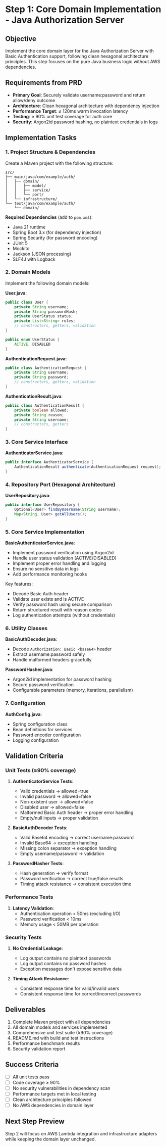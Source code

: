 # Step 1: Core Domain Implementation - Java Authorization Server

## Objective
Implement the core domain layer for the Java Authorization Server with Basic Authentication support, following clean hexagonal architecture principles. This step focuses on the pure Java business logic without AWS dependencies.

## Requirements from PRD
- **Primary Goal**: Securely validate username:password and return allow/deny outcome
- **Architecture**: Clean hexagonal architecture with dependency injection
- **Performance Target**: ≤ 120ms warm invocation latency
- **Testing**: ≥ 90% unit test coverage for auth core
- **Security**: Argon2id password hashing, no plaintext credentials in logs

## Implementation Tasks

### 1. Project Structure & Dependencies
Create a Maven project with the following structure:
```
src/
├── main/java/com/example/auth/
│   ├── domain/
│   │   ├── model/
│   │   ├── service/
│   │   └── port/
│   └── infrastructure/
└── test/java/com/example/auth/
    └── domain/
```

**Required Dependencies** (add to `pom.xml`):
- Java 21 runtime
- Spring Boot 3.x (for dependency injection)
- Spring Security (for password encoding)
- JUnit 5
- Mockito
- Jackson (JSON processing)
- SLF4J with Logback

### 2. Domain Models
Implement the following domain models:

**User.java**:
```java
public class User {
    private String username;
    private String passwordHash;
    private UserStatus status;
    private List<String> roles;
    // constructors, getters, validation
}

public enum UserStatus {
    ACTIVE, DISABLED
}
```

**AuthenticationRequest.java**:
```java
public class AuthenticationRequest {
    private String username;
    private String password;
    // constructors, getters, validation
}
```

**AuthenticationResult.java**:
```java
public class AuthenticationResult {
    private boolean allowed;
    private String reason;
    private String username;
    // constructors, getters
}
```

### 3. Core Service Interface
**AuthenticatorService.java**:
```java
public interface AuthenticatorService {
    AuthenticationResult authenticate(AuthenticationRequest request);
}
```

### 4. Repository Port (Hexagonal Architecture)
**UserRepository.java**:
```java
public interface UserRepository {
    Optional<User> findByUsername(String username);
    Map<String, User> getAllUsers();
}
```

### 5. Core Service Implementation
**BasicAuthenticatorService.java**:
- Implement password verification using Argon2id
- Handle user status validation (ACTIVE/DISABLED)
- Implement proper error handling and logging
- Ensure no sensitive data in logs
- Add performance monitoring hooks

Key features:
- Decode Basic Auth header
- Validate user exists and is ACTIVE
- Verify password hash using secure comparison
- Return structured result with reason codes
- Log authentication attempts (without credentials)

### 6. Utility Classes
**BasicAuthDecoder.java**:
- Decode `Authorization: Basic <base64>` header
- Extract username:password safely
- Handle malformed headers gracefully

**PasswordHasher.java**:
- Argon2id implementation for password hashing
- Secure password verification
- Configurable parameters (memory, iterations, parallelism)

### 7. Configuration
**AuthConfig.java**:
- Spring configuration class
- Bean definitions for services
- Password encoder configuration
- Logging configuration

## Validation Criteria

### Unit Tests (≥90% coverage)
1. **AuthenticatorService Tests**:
   - Valid credentials → allowed=true
   - Invalid password → allowed=false
   - Non-existent user → allowed=false
   - Disabled user → allowed=false
   - Malformed Basic Auth header → proper error handling
   - Empty/null inputs → proper validation

2. **BasicAuthDecoder Tests**:
   - Valid Base64 encoding → correct username:password
   - Invalid Base64 → exception handling
   - Missing colon separator → exception handling
   - Empty username/password → validation

3. **PasswordHasher Tests**:
   - Hash generation → verify format
   - Password verification → correct true/false results
   - Timing attack resistance → consistent execution time

### Performance Tests
1. **Latency Validation**:
   - Authentication operation < 50ms (excluding I/O)
   - Password verification < 10ms
   - Memory usage < 50MB per operation

### Security Tests
1. **No Credential Leakage**:
   - Log output contains no plaintext passwords
   - Log output contains no password hashes
   - Exception messages don't expose sensitive data

2. **Timing Attack Resistance**:
   - Consistent response time for valid/invalid users
   - Consistent response time for correct/incorrect passwords

## Deliverables
1. Complete Maven project with all dependencies
2. All domain models and services implemented
3. Comprehensive unit test suite (≥90% coverage)
4. README.md with build and test instructions
5. Performance benchmark results
6. Security validation report

## Success Criteria
- [ ] All unit tests pass
- [ ] Code coverage ≥ 90%
- [ ] No security vulnerabilities in dependency scan
- [ ] Performance targets met in local testing
- [ ] Clean architecture principles followed
- [ ] No AWS dependencies in domain layer

## Next Step Preview
Step 2 will focus on AWS Lambda integration and infrastructure adapters while keeping the domain layer unchanged. 